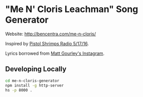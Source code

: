 # "Me N' Cloris Leachman" Song Generator

Website: http://bencentra.com/me-n-cloris/

Inspired by [Pistol Shrimps Radio 5/17/16](http://earwolf.com/episode/pistol-shrimps-radio-51716/).

Lyrics borrowed from [Matt Gourley's Instagram](https://www.instagram.com/p/BFiUh0IMqJE/).

## Developing Locally

```bash
cd me-n-cloris-generator
npm install -g http-server
hs -p 8000 .
```
